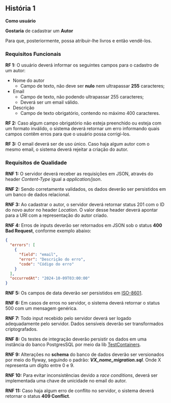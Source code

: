 ## História 1
**Como usuário**

**Gostaria** de cadastrar um **Autor**

Para que, posteriormente, possa atribuir-lhe livros e então vendê-los.

### Requisitos Funcionais

**RF 1:** O usuário deverá informar os seguintes campos para o cadastro de um autor:
- Nome do autor
    - Campo de texto, não deve ser **nulo** nem ultrapassar **255** caracteres;
- Email
    - Campo de texto, não podendo ultrapassar 255 caracteres;
    - Deverá ser um email válido.
- Descrição
    - Campo de texto obrigatório, contendo no máximo 400 caracteres.

**RF 2:** Caso algum campo obrigatório não esteja preenchido ou esteja com um formato inválido,
o sistema deverá retornar um erro informando quais campos contêm erros para que o usuário possa corrigi-los.

**RF 3:** O email deverá ser de uso único. Caso haja algum autor com o mesmo email, o sistema deverá rejeitar a
criação do autor.

### Requisitos de Qualidade

**RNF 1:** O servidor deverá receber as requisições em JSON, através do header _Content-Type_ igual a _application/json_.

**RNF 2:** Sendo corretamente validados, os dados deverão ser persistidos em um banco de dados relacional.

**RNF 3:** Ao cadastrar o autor, o servidor deverá retornar status 201 com o ID do novo autor no header _Location_. O valor
desse header deverá apontar para a URI com a representação do autor criado.

**RNF 4:** Erros de inputs deverão ser retornados em JSON sob o status **400 Bad Request**, conforme exemplo abaixo:
```json
{
  "errors": [
    {
      "field": "email",
      "error": "Descrição do erro",
      "code": "Código do erro"
    }
  ],
  "occurredAt": "2024-10-09T03:00:00"
}
```
**RNF 5:** Os campos de data deverão ser persistidos em [ISO-8601](https://www.iso.org/iso-8601-date-and-time-format.html).

**RNF 6:** Em casos de erros no servidor, o sistema deverá retornar o status 500 com um mensagem genérica.

**RNF 7:** Todo input recebido pelo servidor deverá ser logado adequadamente pelo servidor. Dados sensíveis deverão ser transformados criptografados.

**RNF 8:** Os testes de integração deverão persistir os dados em uma instância do banco PostgresSQL por meio da lib [TestContainers](https://java.testcontainers.org/).

**RNF 9:** Alterações no **schema** do banco de dados deverão ser versionados por meio do flyway, seguindo o padrão: _**VX_nome_migration.sql**_. Onde X representa um dígito entre 0 e 9.

**RNF 10:** Para evitar inconsistências devido a _race conditions_, deverá ser implementada uma chave de unicidade no email do autor.

**RNF 11:** Caso haja algum erro de conflito no servidor, o sistema deverá retornar o status **409 Conflict**.
